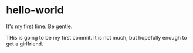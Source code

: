 # hello-world
It's my first time. Be gentle.

THis is going to be my first commit.
It is not much, but hopefully enough to get a girlfriend.
